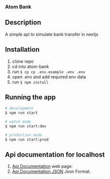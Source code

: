 ### Atom Bank



## Description

A simple api to simulate bank transfer in nextjs

## Installation

1. clone repo
2. cd into atom-bank
3. run ``` $ cp cp .env.example .env .env ``` 
4. open .env and add required env data
5. run ```$ npm install```

## Running the app

```bash
# development
$ npm run start

# watch mode
$ npm run start:dev

# production mode
$ npm run start:prod
```

## Api documentation for localhost

1. [Api Documentation](http://localhost:3000/api) web page.
2. [Api Documentation JSON](http://localhost:3000/api-json) Json Format.
